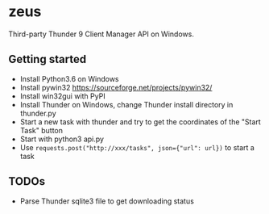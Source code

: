 # zeus
Third-party Thunder 9 Client Manager API on Windows.


## Getting started
- Install Python3.6 on Windows
- Install pywin32 https://sourceforge.net/projects/pywin32/
- Install win32gui with PyPI
- Install Thunder on Windows, change Thunder install directory in thunder.py
- Start a new task with thunder and try to get the coordinates of the "Start Task" button
- Start with python3 api.py
- Use `requests.post("http://xxx/tasks", json={"url": url})` to start a task


## TODOs
- Parse Thunder sqlite3 file to get downloading status
